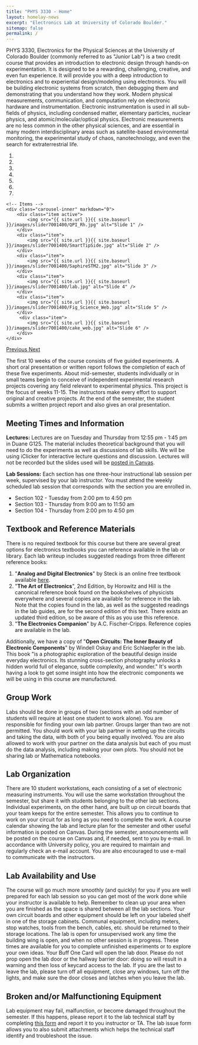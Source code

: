 ```yaml
---
title: "PHYS 3330 - Home"
layout: homelay-news
excerpt: "Electronics Lab at University of Colorado Boulder."
sitemap: false
permalink: /
---
```


PHYS 3330, Electronics for the Physical Sciences at the University of Colorado Boulder (commonly referred to as "Junior Lab") is a two credit course that provides an introduction to electronic design through hands-on experimentation. It is designed to be a rewarding, challenging, creative, and even fun experience. It will provide you with a deep introduction to electronics and to experiential design/modeling using electronics. You will be building electronic systems from scratch, then debugging them and demonstrating that you understand how they work. Modern physical measurements, communication, and computation rely on electronic hardware and instrumentation. Electronic instrumentation is used in all sub-fields of physics, including condensed matter, elementary particles, nuclear physics, and atomic/molecular/optical physics. Electronic measurements are no less common in the other physical sciences, and are essential in many modern interdisciplinary areas such as satellite-based environmental monitoring, the experimental study of chaos, nanotechnology, and even the search for extraterrestrial life.


<div markdown="0" id="carousel" class="carousel slide" data-ride="carousel" data-interval="4000" data-pause="hover" >
    <!-- Menu -->
    <ol class="carousel-indicators">
        <li data-target="#carousel" data-slide-to="0" class="active"></li>
        <li data-target="#carousel" data-slide-to="1"></li>
        <li data-target="#carousel" data-slide-to="2"></li>
        <li data-target="#carousel" data-slide-to="3"></li>
        <li data-target="#carousel" data-slide-to="4"></li>
        <li data-target="#carousel" data-slide-to="5"></li>
        <li data-target="#carousel" data-slide-to="6"></li>
    </ol>

    <!-- Items -->
    <div class="carousel-inner" markdown="0">
        <div class="item active">
            <img src="{{ site.url }}{{ site.baseurl }}/images/slider7001400/QPI_Rh.jpg" alt="Slide 1" />
        </div>
        <div class="item">
            <img src="{{ site.url }}{{ site.baseurl }}/images/slider7001400/SmartTipSide.jpg" alt="Slide 2" />
        </div>
        <div class="item">
            <img src="{{ site.url }}{{ site.baseurl }}/images/slider7001400/SaphireSTM2.jpg" alt="Slide 3" />
        </div>
        <div class="item">
            <img src="{{ site.url }}{{ site.baseurl }}/images/slider7001400/lab.jpg" alt="Slide 4" />
        </div>
        <div class="item">
            <img src="{{ site.url }}{{ site.baseurl }}/images/slider7001400/Fig_Science_Web.jpg" alt="Slide 5" />
        </div>       
         <div class="item">
            <img src="{{ site.url }}{{ site.baseurl }}/images/slider7001400/cake_web.jpg" alt="Slide 6" />
        </div>
    </div>
  <a class="left carousel-control" href="#carousel" role="button" data-slide="prev">
    <span class="glyphicon glyphicon-chevron-left" aria-hidden="true"></span>
    <span class="sr-only">Previous</span>
  </a>
  <a class="right carousel-control" href="#carousel" role="button" data-slide="next">
    <span class="glyphicon glyphicon-chevron-right" aria-hidden="true"></span>
    <span class="sr-only">Next</span>
  </a>
</div>

The first 10 weeks of the course consists of five guided experiments. A short oral presentation or written report follows the completion of each of these five experiments. About mid-semester, students individually or in small teams begin to conceive of independent experimental research projects covering any field relevant to experimental physics. This project is the focus of weeks 11-15. The instructors make every effort to support original and creative projects. At the end of the semester, the student submits a written project report and also gives an oral presentation.

## Meeting Times and Information

**Lectures:** Lectures are on Tuesday and Thursday from 12:55 pm - 1:45 pm in Duane G125. The material includes theoretical background that you will need to do the experiments as well as discussions of lab skills. We will be using iClicker for interactive lecture questions and discussion. Lectures will not be recorded but the slides used will be [posted in Canvas](https://canvas.colorado.edu/).

**Lab Sessions:** Each section has one three-hour instructional lab session per week, supervised by your lab instructor. You must attend the weekly scheduled lab session that corresponds with the section you are enrolled in. 

- Section 102 - Tuesday from 2:00 pm to 4:50 pm
- Section 103 - Thursday from 9:00 am to 11:50 am
- Section 104 - Thursday from 2:00 pm to 4:50 pm

## Textbook and Reference Materials

There is no required textbook for this course but there are several great options for electronics textbooks you can reference available in the lab or library. Each lab writeup includes suggested readings from three different reference books: 

1. "**Analog and Digital Electronics**" by Steck is an online free textbook available [here](http://atomoptics-nas.uoregon.edu/~dsteck/teaching/electronics/electronics-notes.pdf). 
2. "**The Art of Electronics**", 2nd Edition, by Horowitz and Hill is the canonical reference book found on the bookshelves of physicists everywhere and several copies are available for reference in the lab. Note that the copies found in the lab, as well as the suggested readings in the lab guides, are for the second edition of this text. There exists an updated third edition, so be aware of this as you use this reference.
3. "**The Electronics Companion**" by A.C. Fischer-Cripps. Reference copies are available in the lab.

Additionally, we have a copy of "**Open Circuits: The Inner Beauty of Electronic Components**" by Windell Oskay and Eric Schlaepfer in the lab. This book "is a photographic exploration of the beautiful design inside everyday electronics. Its stunning cross-section photography unlocks a hidden world full of elegance, subtle complexity, and wonder." It's worth having a look to get some insight into how the electronic components we will be using in this course are manufactured.

## Group Work

Labs should be done in groups of two (sections with an odd number of students will require at least one student to work alone). You are responsible for finding your own lab partner. Groups larger than two are not permitted. You should work with your lab partner in setting up the circuits and taking the data, with both of you being equally involved. You are also allowed to work with your partner on the data analysis but each of you must do the data analysis, including making your own plots. You should not be sharing lab or Mathematica notebooks.

## Lab Organization

There are 10 student workstations, each consisting of a set of electronic measuring instruments. You will use the same workstation throughout the semester, but share it with students belonging to the other lab sections. Individual experiments, on the other hand, are built up on circuit boards that your team keeps for the entire semester. This allows you to continue to work on your circuit for as long as you need to complete the work. A course calendar showing the lab and lecture plan for the semester and other useful information is posted on Canvas. During the semester, announcements will be posted on the course on Canvas and, if needed, sent to you by e-mail. In accordance with University policy, you are required to maintain and regularly check an e-mail account. You are also encouraged to use e-mail to communicate with the instructors.

## Lab Availability and Use

The course will go much more smoothly (and quickly) for you if you are well prepared for each lab session so you can get most of the work done while your instructor is available to help. Remember to clean up your area when you are finished as the space is shared between all the lab sections. Your own circuit boards and other equipment should be left on your labeled shelf in one of the storage cabinets. Communal equipment, including meters, stop watches, tools from the bench, cables, etc. should be returned to their storage locations. The lab is open for unsupervised work any time the building wing is open, and when no other session is in progress. These times are available for you to complete unfinished experiments or to explore your own ideas. Your Buff One Card will open the lab door. Please do not prop open the lab door or the hallway barrier door: doing so will result in a warning and then loss of keycard access to the lab. If you are the last to leave the lab, please turn off all equipment, close any windows, turn off the lights, and make sure the door closes and latches when you leave the lab. 

## Broken and/or Malfunctioning Equipment

Lab equipment may fail, malfunction, or become damaged throughout the semester. If this happens, please report it to the lab technical staff by completing [this form](/PHYS-3330/report-lab-issue) and report it to you instructor or TA. The lab issue form allows you to also submit attachments which helps the technical staff identify and troubleshoot the issue. 

